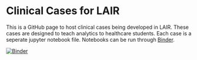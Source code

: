 # Clinical Cases for LAIR

This is a GitHub page to host clinical cases being developed in LAIR. These cases are designed to teach analytics to healthcare students. Each case is a seperate jupyter notebook file. Notebooks can be run through [Binder](https://mybinder.readthedocs.io/en/latest/). 

[![Binder](https://mybinder.org/badge_logo.svg)](https://mybinder.org/v2/gh/e-cui/Clinical-Cases-LAIR/master?filepath=cases%2FClinical%20Case%20-%20Asthma%20Expenditure.ipynb)

